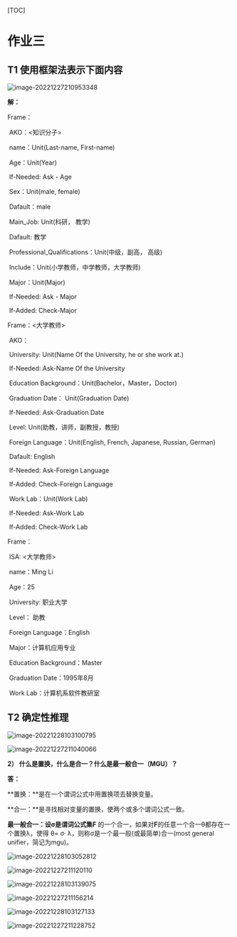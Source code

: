 [TOC]

# 作业三

## T1 使用框架法表示下面内容

 ![image-20221227210953348](课后作业03/image-20221227210953348.png)

**解：**

Frame： <Teacher>

​	AKO：<知识分子>

​	name：Unit(Last-name, First-name)

​	Age：Unit(Year)

​			If-Needed: Ask - Age

​	Sex：Unit(male, female)

​			Dafault：male

​	Main_Job: Unit(科研， 教学)

​		Dafault: 教学

​	Professional_Qualifications：Unit(中级，副高， 高级)

​	Include：Unit(小学教师，中学教师，大学教师)

​	Major：Unit(Major)

​			If-Needed: Ask - Major

​			If-Added: Check-Major

>

Frame：<大学教师>

​	AKO：<Teacher>

​	University: Unit(Name Of the University, he or she work at.)

​			If-Needed: Ask-Name Of the University

​	Education Background：Unit(Bachelor，Master，Doctor)

​	Graduation Date： Unit(Graduation Date)	

​			If-Needed: Ask-Graduation Date

​	Level: Unit(助教，讲师，副教授，教授)

​	Foreign Language：Unit(English, French, Japanese, Russian, German)

​		Dafault: English

​		If-Needed: Ask-Foreign Language

​		If-Added: Check-Foreign Language

​	Work Lab：Unit(Work Lab)

​		If-Needed: Ask-Work Lab

​		If-Added: Check-Work Lab

>

Frame：<Teacher-1>

​	ISA: <大学教师>

​	name：Ming Li

​	Age：25

​	University: 职业大学

​	Level： 助教

​	Foreign Language：English

​	Major：计算机应用专业

​	Education Background：Master

​	Graduation Date：1995年8月

​	Work Lab：计算机系软件教研室

## T2 确定性推理

 ![image-20221228103100795](课后作业03/image-20221228103100795.png)

 ![image-20221227211040066](课后作业03/image-20221227211040066.png)

**2） 什么是置换，什么是合一？什么是最一般合一（MGU）？**

**答：**

**置换：**是在一个谓词公式中用置换项去替换变量。

**合一：**是寻找相对变量的置换，使两个或多个谓词公式一致。

**最一般合一：**设σ是谓词公式集**F** 的一个合一，如果对**F**的任意一个合一θ都存在一个置换λ，使得 θ= σ· λ，则称σ是一个最一般(或最简单)合一(most general unifier，简记为mgu)。



 ![image-20221228103052812](课后作业03/image-20221228103052812.png)



 ![image-20221227211120110](课后作业03/image-20221227211120110.png)

 ![image-20221228103139075](课后作业03/image-20221228103139075.png)

 ![image-20221227211156214](课后作业03/image-20221227211156214.png)

 ![image-20221228103127133](课后作业03/image-20221228103127133.png)

 ![image-20221227211228752](课后作业03/image-20221227211228752.png)
